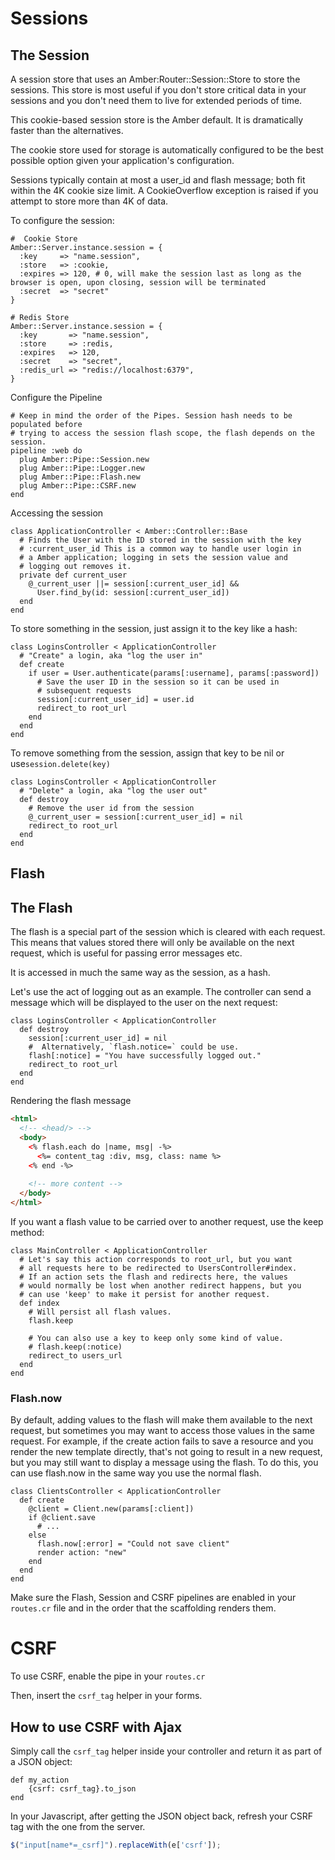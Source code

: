 # Sessions

## The Session

A session store that uses an Amber:Router::Session::Store to store the sessions. This store is most useful if you don't store critical data in your sessions and you don't need them to live for extended periods of time.

This cookie-based session store is the Amber default. It is dramatically faster than the alternatives.

The cookie store used for storage is automatically configured to be the best possible option given your application's configuration.

Sessions typically contain at most a user\_id and flash message; both fit within the 4K cookie size limit. A CookieOverflow exception is raised if you attempt to store more than 4K of data.

To configure the session:

```crystal
#  Cookie Store
Amber::Server.instance.session = {
  :key     => "name.session",
  :store   => :cookie,
  :expires => 120, # 0, will make the session last as long as the browser is open, upon closing, session will be terminated
  :secret  => "secret"
}

# Redis Store
Amber::Server.instance.session = {
  :key       => "name.session",
  :store     => :redis,
  :expires   => 120,
  :secret    => "secret",
  :redis_url => "redis://localhost:6379",
}
```



Configure the Pipeline

```crystal
# Keep in mind the order of the Pipes. Session hash needs to be populated before 
# trying to access the session flash scope, the flash depends on the session. 
pipeline :web do
  plug Amber::Pipe::Session.new
  plug Amber::Pipe::Logger.new
  plug Amber::Pipe::Flash.new
  plug Amber::Pipe::CSRF.new
end
```



Accessing the session

```crystal
class ApplicationController < Amber::Controller::Base
  # Finds the User with the ID stored in the session with the key
  # :current_user_id This is a common way to handle user login in
  # a Amber application; logging in sets the session value and
  # logging out removes it.
  private def current_user
    @_current_user ||= session[:current_user_id] &&
      User.find_by(id: session[:current_user_id])
  end
end
```



To store something in the session, just assign it to the key like a hash:

```crystal
class LoginsController < ApplicationController
  # "Create" a login, aka "log the user in"
  def create
    if user = User.authenticate(params[:username], params[:password])
      # Save the user ID in the session so it can be used in
      # subsequent requests
      session[:current_user_id] = user.id
      redirect_to root_url
    end
  end
end
```



To remove something from the session, assign that key to be nil or use`session.delete(key)`

```crystal
class LoginsController < ApplicationController
  # "Delete" a login, aka "log the user out"
  def destroy
    # Remove the user id from the session
    @_current_user = session[:current_user_id] = nil
    redirect_to root_url
  end
end
```

## Flash

## The Flash

The flash is a special part of the session which is cleared with each request. This means that values stored there will only be available on the next request, which is useful for passing error messages etc.

It is accessed in much the same way as the session, as a hash.

Let's use the act of logging out as an example. The controller can send a message which will be displayed to the user on the next request:

```crystal
class LoginsController < ApplicationController
  def destroy
    session[:current_user_id] = nil
    #  Alternatively, `flash.notice=` could be use.
    flash[:notice] = "You have successfully logged out."
    redirect_to root_url
  end
end
```



Rendering the flash message

```html
<html>
  <!-- <head/> -->
  <body>
    <% flash.each do |name, msg| -%>
      <%= content_tag :div, msg, class: name %>
    <% end -%>
 
    <!-- more content -->
  </body>
</html>
```



If you want a flash value to be carried over to another request, use the keep method:

```crystal
class MainController < ApplicationController
  # Let's say this action corresponds to root_url, but you want
  # all requests here to be redirected to UsersController#index.
  # If an action sets the flash and redirects here, the values
  # would normally be lost when another redirect happens, but you
  # can use 'keep' to make it persist for another request.
  def index
    # Will persist all flash values.
    flash.keep
 
    # You can also use a key to keep only some kind of value.
    # flash.keep(:notice)
    redirect_to users_url
  end
end
```

### Flash.now

By default, adding values to the flash will make them available to the next request, but sometimes you may want to access those values in the same request. For example, if the create action fails to save a resource and you render the new template directly, that's not going to result in a new request, but you may still want to display a message using the flash. To do this, you can use flash.now in the same way you use the normal flash.

```crystal
class ClientsController < ApplicationController
  def create
    @client = Client.new(params[:client])
    if @client.save
      # ...
    else
      flash.now[:error] = "Could not save client"
      render action: "new"
    end
  end
end
```

Make sure the Flash, Session and CSRF pipelines are enabled in your `routes.cr` file and in the order that the scaffolding renders them.

# CSRF

To use CSRF, enable the pipe in your `routes.cr`

Then, insert the `csrf_tag` helper in your forms.

## How to use CSRF with Ajax

Simply call the `csrf_tag` helper inside your controller and return it as part of a JSON object:

```crystal
def my_action
    {csrf: csrf_tag}.to_json
end
```

In your Javascript, after getting the JSON object back, refresh your CSRF tag with the one from the server.

```javascript
$("input[name*=_csrf]").replaceWith(e['csrf']);
```



